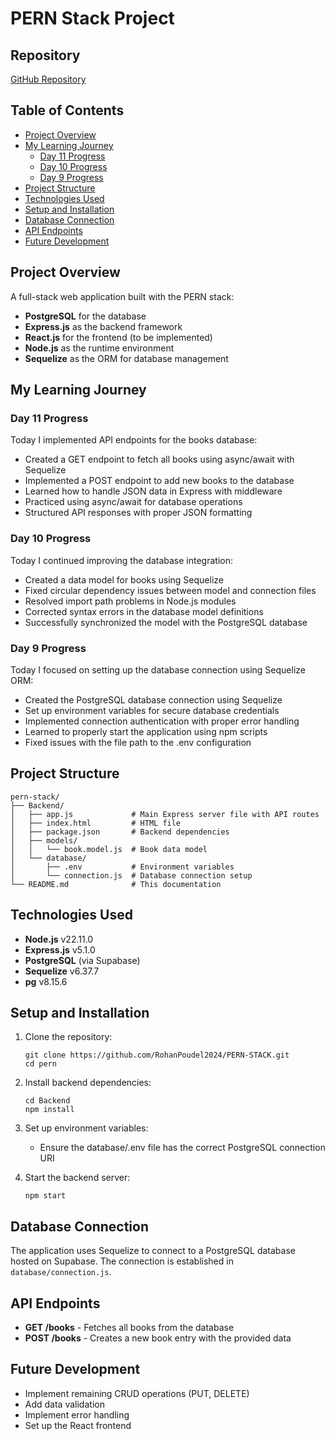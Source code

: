 # PERN Stack Project

## Repository

[GitHub Repository](https://github.com/RohanPoudel2024/PERN-STACK.git)

## Table of Contents

- [Project Overview](#project-overview)
- [My Learning Journey](#my-learning-journey)
  - [Day 11 Progress](#day-11-progress)
  - [Day 10 Progress](#day-10-progress)
  - [Day 9 Progress](#day-9-progress)
- [Project Structure](#project-structure)
- [Technologies Used](#technologies-used)
- [Setup and Installation](#setup-and-installation)
- [Database Connection](#database-connection)
- [API Endpoints](#api-endpoints)
- [Future Development](#future-development)

## Project Overview

A full-stack web application built with the PERN stack:
- **PostgreSQL** for the database
- **Express.js** as the backend framework
- **React.js** for the frontend (to be implemented)
- **Node.js** as the runtime environment
- **Sequelize** as the ORM for database management

## My Learning Journey

### Day 11 Progress

Today I implemented API endpoints for the books database:
- Created a GET endpoint to fetch all books using async/await with Sequelize
- Implemented a POST endpoint to add new books to the database
- Learned how to handle JSON data in Express with middleware
- Practiced using async/await for database operations
- Structured API responses with proper JSON formatting

### Day 10 Progress

Today I continued improving the database integration:
- Created a data model for books using Sequelize
- Fixed circular dependency issues between model and connection files
- Resolved import path problems in Node.js modules
- Corrected syntax errors in the database model definitions
- Successfully synchronized the model with the PostgreSQL database

### Day 9 Progress

Today I focused on setting up the database connection using Sequelize ORM:
- Created the PostgreSQL database connection using Sequelize
- Set up environment variables for secure database credentials
- Implemented connection authentication with proper error handling
- Learned to properly start the application using npm scripts
- Fixed issues with the file path to the .env configuration

## Project Structure

```
pern-stack/
├── Backend/
│   ├── app.js             # Main Express server file with API routes
│   ├── index.html         # HTML file
│   ├── package.json       # Backend dependencies
│   ├── models/
│   │   └── book.model.js  # Book data model
│   └── database/
│       ├── .env           # Environment variables
│       └── connection.js  # Database connection setup
└── README.md              # This documentation
```

## Technologies Used

- **Node.js** v22.11.0
- **Express.js** v5.1.0
- **PostgreSQL** (via Supabase)
- **Sequelize** v6.37.7
- **pg** v8.15.6

## Setup and Installation

1. Clone the repository:
   ```
   git clone https://github.com/RohanPoudel2024/PERN-STACK.git
   cd pern
   ```

2. Install backend dependencies:
   ```
   cd Backend
   npm install
   ```

3. Set up environment variables:
   - Ensure the database/.env file has the correct PostgreSQL connection URI

4. Start the backend server:
   ```
   npm start
   ```

## Database Connection

The application uses Sequelize to connect to a PostgreSQL database hosted on Supabase. The connection is established in `database/connection.js`.

## API Endpoints

- **GET /books** - Fetches all books from the database
- **POST /books** - Creates a new book entry with the provided data

## Future Development

- Implement remaining CRUD operations (PUT, DELETE)
- Add data validation
- Implement error handling
- Set up the React frontend

